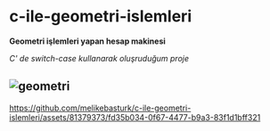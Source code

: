 # c-ile-geometri-islemleri
**Geometri işlemleri yapan hesap makinesi**

*C' de switch-case kullanarak oluşruduğum proje*

![geometri](https://github.com/melikebasturk/c-ile-geometri-islemleri/assets/81379373/bf003cb2-9bf8-442a-9550-1e7c28a18217)
---
https://github.com/melikebasturk/c-ile-geometri-islemleri/assets/81379373/fd35b034-0f67-4477-b9a3-83f1d1bff321



